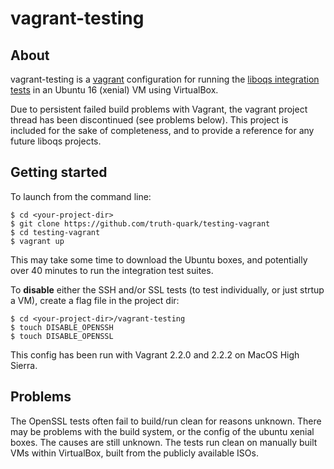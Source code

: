 # vagrant-testing

## About

vagrant-testing is a [vagrant](https://www.vagrantup.com/) configuration for running the [liboqs integration tests](https://github.com/open-quantum-safe/testing) in an Ubuntu 16 (xenial) VM using VirtualBox.

Due to persistent failed build problems with Vagrant, the vagrant project thread has been discontinued (see problems below). This project is included for the sake of completeness, and to provide a reference for any future liboqs projects.

## Getting started

To launch from the command line:

```
$ cd <your-project-dir>
$ git clone https://github.com/truth-quark/testing-vagrant
$ cd testing-vagrant
$ vagrant up
```

This may take some time to download the Ubuntu boxes, and potentially over 40 minutes to run the integration test suites.

To **disable** either the SSH and/or SSL tests (to test individually, or just strtup a VM), create a flag file in the project dir:

```
$ cd <your-project-dir>/vagrant-testing
$ touch DISABLE_OPENSSH
$ touch DISABLE_OPENSSL
```


This config has been run with Vagrant 2.2.0 and 2.2.2 on MacOS High Sierra.

## Problems

The OpenSSL tests often fail to build/run clean for reasons unknown. There may be problems with the build system, or the config of the ubuntu xenial boxes. The causes are still unknown. The tests run clean on manually built VMs within VirtualBox, built from the publicly available ISOs.
